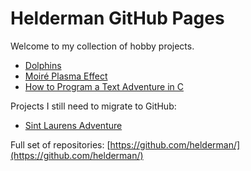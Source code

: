 # Helderman GitHub Pages

Welcome to my collection of hobby projects.

* [Dolphins](https://helderman.github.io/dolphins/)
* [Moiré Plasma Effect](https://helderman.github.io/moire-plasma-effect/)
* [How to Program a Text Adventure in C](https://helderman.github.io/htpataic/)

Projects I still need to migrate to GitHub:

* [Sint Laurens Adventure](http://home.hccnet.nl/r.helderman/laurens.html)

Full set of repositories:
[https://github.com/helderman/](https://github.com/helderman/)
